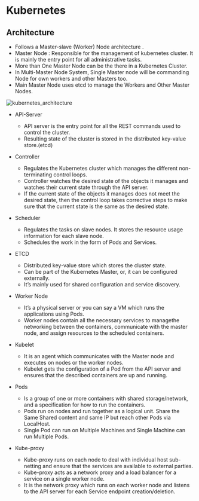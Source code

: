 # Kubernetes

## Architecture

* Follows a Master-slave (Worker) Node architecture .
* Master Node : Responsible for the management of kubernetes cluster. It is mainly the entry point for all administrative tasks.
* More than One Master Node can be the there in a Kubernetes Cluster.
* In Multi-Master Node System, Single Master node will be commanding Node for own workers and other Masters too.
* Main Master Node uses etcd to manage the Workers and Other Master Nodes.

![kubernetes_architecture](https://user-images.githubusercontent.com/57376468/117511381-3ae27c80-af53-11eb-8126-bb467b3fe094.PNG)


* API-Server
	
	* API server is the entry point for all the REST commands used to control the cluster.
	* Resulting state of the cluster is stored in the distributed key-value store.(etcd)

* Controller
	
	* Regulates the Kubernetes cluster which manages the different non-terminating control loops.
	* Controller watches the desired state of the objects it manages and watches their current state through the API server.
	* If the current state of the objects it manages does not meet the desired state, then the control loop takes corrective steps to make sure that the current state is the same as the desired state.

* Scheduler
	
	* Regulates the tasks on slave nodes. It stores the resource usage information for each slave node.
	* Schedules the work in the form of Pods and Services.

* ETCD
	
	* Distributed key-value store which stores the cluster state.
	* Can be part of the Kubernetes Master, or, it can be configured externally.
	* It’s mainly used for shared configuration and service discovery.
	
* Worker Node
	
	* It’s a physical server or you can say a VM which runs the applications using Pods.
	* Worker nodes contain all the necessary services to managethe networking between the containers, communicate with the master node, and assign resources to the scheduled containers.
	
* Kubelet
	
	* It is an agent which communicates with the Master node and executes on nodes or the worker nodes.
	* Kubelet gets the configuration of a Pod from the API server and ensures that the described containers are up and running.
	
* Pods	
	
	* Is a group of one or more containers with shared storage/network, and a specification for how to run the containers.
	* Pods run on nodes and run together as a logical unit. Share the Same Shared content and same IP but reach other Pods via LocalHost.
	* Single Pod can run on Multiple Machines and Single Machine can run Multiple Pods.
	
* Kube-proxy
	
	* Kube-proxy runs on each node to deal with individual host sub-netting and ensure that the services are available to external parties.
	* Kube-proxy acts as a network proxy and a load balancer for a service on a single worker node.
	* It is the network proxy which runs on each worker node and listens to the API server for each Service endpoint creation/deletion.
